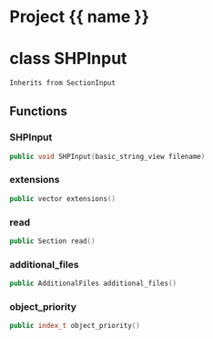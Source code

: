 <script setup>
import {useRoute} from 'vitepress'
const {path} = useRoute()
const tokens = path.split('/')
const words = tokens[2].split('-');
for (let i = 0; i < words.length; i++) {
    words[i] = words[i].charAt(0).toUpperCase() + words[i].slice(1);
    words[i] = words[i].replace('geode', 'Geode')
}
const name = words.join('-');
</script>
# Project {{ name }}

# class SHPInput


```cpp
Inherits from SectionInput
```



## Functions

### SHPInput

```cpp
public void SHPInput(basic_string_view filename)
```


### extensions

```cpp
public vector extensions()
```


### read

```cpp
public Section read()
```


### additional_files

```cpp
public AdditionalFiles additional_files()
```


### object_priority

```cpp
public index_t object_priority()
```




